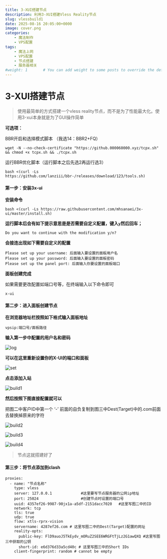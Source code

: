```yaml
---
title: 3-XUI搭建节点
description: 利用3-XUI搭建Vless Reality节点
slug: vlessbuild1
date: 2025-08-16 20:05:00+0000
image: cover.png
categories:
    - 魔法制作
    - VPS配置
tags:
    - 魔法上网
    - VPS配置
    - 节点搭建
    - 服务器相关
#weight: 1       # You can add weight to some posts to override the default sorting (date descending)
---
```


# 3-XUI搭建节点

> 使用最简单的方式搭建一个vless reality节点，而不是为了性能最大化。使用3-xui本身就是为了GUI操作简单

**可选项：**

BBR开启和选择模式脚本 （我选14：BBR2+FQ）

```
wget -N --no-check-certificate "https://github.000060000.xyz/tcpx.sh" && chmod +x tcpx.sh && ./tcpx.sh 
```

运行BBR优化脚本（运行脚本之后先选2再运行选3）

```
bash <(curl -Ls https://github.com/lanziii/bbr-/releases/download/123/tools.sh)
```

#### 第一步：安装3x-ui

**安装命令**

```
bash <(curl -Ls https://raw.githubusercontent.com/mhsanaei/3x-ui/master/install.sh)
```

**运行脚本后会有如下提示意思是是否需要自定义配置，键入`y`然后回车；**

```
Do you want to continue with the modification y/n?
```

**会接连出现如下需要自定义的配置**

```
Please set up your username: 后面输入要设置的面板用户名
Please set up your password: 后面输入要设置的面板密码
Please set up the panel port: 后面输入你要设置的面板端口
```

**面板创建完成**

如果需要更改配置如端口号等，在终端输入以下命令即可

```
x-ui
```

#### 第二步：进入面板创建节点

**在浏览器地址栏按照如下格式输入面板地址**

```
vpsip:端口号/面板路径
```

**输入第一步中配置的用户名和密码**

![log](log.png)

**可以在这里重新设置你的X-UI的端口和面板**

![set](set.png)

**点击添加入站**

![build1](build1.png)

**然后按照下图直接配置就可以**

把图二中客户ID中第一个 ‘-’ 前面的自负复制到图三中Dest(Target)中的.com前面去替换掉原来的字符

![build2](build2.png)

![build3](build3.png)

![build4](build4.png)

> 节点这就搭建好了

#### 第三步：将节点添加到clash

```
proxies:
  - name: "节点名称"
    type: vless
    server: 127.0.0.1             #这里要写节点服务器的公网ip地址
    port: 25024                   #创建节点时设置的端口号
    uuid: 4357ef26-9987-90jx1a-a5df-2151dacc7020   #这里写图二中的ID
    network: tcp
    tls: true
    udp: true
    flow: xtls-rprx-vision
    servername: 4287ef26.com # 这里写图二中的Dest(Target)配置的网址
    reality-opts:
      public-key: FlD9auoJ5TkEydv_mORuZ2SEE6WRGFtTjLz2G1awQXQ #这里写图三中获取的公钥
      short-id: e6d376d33a5cd40c # 这里写图三中的Short IDs
    client-fingerprint: random # cannot be empty
```

